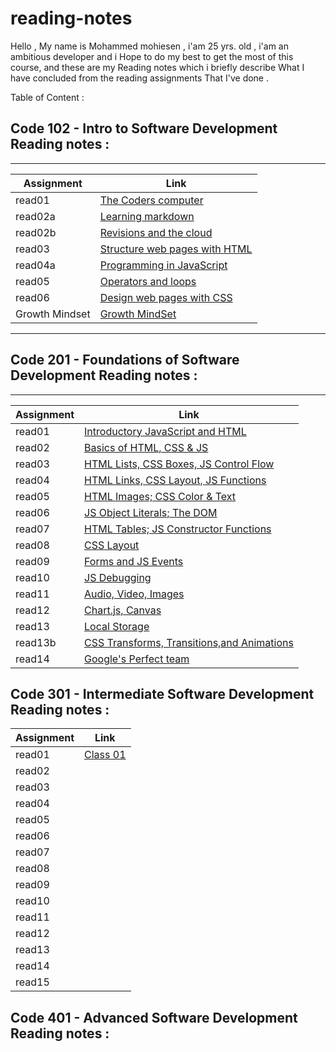 # reading-notes

Hello , My name is Mohammed mohiesen , i'am 25 yrs. old  , i'am an ambitious developer and i 
Hope to do my best to get the most of this course, and these are my Reading notes which i briefly describe What I have concluded from the reading assignments That I've done .


Table of Content : 

##   Code 102 - Intro to Software Development Reading notes :
_______________________________________________________________________________

Assignment       | Link                                              |
-----------------|---------------------------------------------------|
  read01         |  [The Coders computer](102/read01.md)             |
  read02a        |  [Learning markdown](102/read2a.md)               |
  read02b        |  [Revisions and the cloud](102/read2b.md)         |
  read03         |  [Structure web pages with HTML ](102/read03.md)  |
  read04a        |  [Programming in JavaScript](102/read04a.md)      |
  read05         |  [Operators and loops](102/read05.md)             |
  read06         |  [Design web pages with CSS](102/read06.md)       |
  Growth Mindset |  [Growth MindSet](102/read06.md)                  |

  ______________________________________________________________________________

  ## Code 201 - Foundations of Software Development Reading notes :
  ______________________________________________________________________________

  Assignment     |  Link                                                        |
  ---------------|---------------------------------------------------           |
  read01         |  [Introductory JavaScript and HTML](201/read01.md)           |
  read02         |  [Basics of HTML, CSS & JS        ](201/read02.md)           |
  read03         |  [HTML Lists, CSS Boxes, JS Control Flow](201/read03.md)     |
  read04         |  [HTML Links, CSS Layout, JS Functions](201/read04.md)       |
  read05         |  [HTML Images; CSS Color & Text](201/read05.md)              |
  read06         |  [JS Object Literals; The DOM](201/read06.md)                |
  read07         |  [HTML Tables; JS Constructor Functions](201/read07.md)      |
  read08         |  [CSS Layout](201/read08.md)                                 |
  read09         |  [Forms and JS Events](201/read09.md)                        |
  read10         |  [ JS Debugging](201/read10.md)                              |
  read11         |  [Audio, Video, Images](201/read11.md)                       |
  read12         |  [Chart.js, Canvas](201/read12.md)                           |
  read13         |  [Local Storage](201/read13.md)                              |
  read13b        |  [CSS Transforms, Transitions,and Animations](201/read13b.md)|
  read14         |  [Google's Perfect team](201/read14.md)                      |
  
## Code 301 - Intermediate Software Development Reading notes :



  Assignment     |  Link                                                        |
  ---------------|---------------------------------------------------           |
  read01         |[Class 01](301/read01.md)                                     |
  read02         ||
  read03         ||
  read04         ||
  read05         ||
  read06         ||
  read07         ||
  read08         ||
  read09         ||
  read10         ||
  read11         ||
  read12         ||
  read13         ||
  read14         ||
  read15         ||



## Code 401 - Advanced Software Development Reading notes :